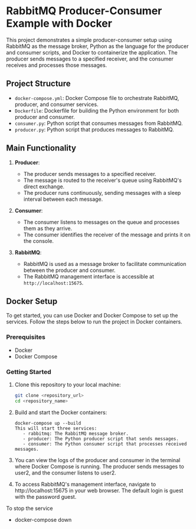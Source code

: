 # RabbitMQ Producer-Consumer Example with Docker

This project demonstrates a simple producer-consumer setup using RabbitMQ as the message broker, Python as the language for the producer and consumer scripts, and Docker to containerize the application. The producer sends messages to a specified receiver, and the consumer receives and processes those messages.

## Project Structure

- `docker-compose.yml`: Docker Compose file to orchestrate RabbitMQ, producer, and consumer services.
- `Dockerfile`: Dockerfile for building the Python environment for both producer and consumer.
- `consumer.py`: Python script that consumes messages from RabbitMQ.
- `producer.py`: Python script that produces messages to RabbitMQ.

## Main Functionality

1. **Producer**: 
   - The producer sends messages to a specified receiver.
   - The message is routed to the receiver's queue using RabbitMQ's direct exchange.
   - The producer runs continuously, sending messages with a sleep interval between each message.

2. **Consumer**: 
   - The consumer listens to messages on the queue and processes them as they arrive.
   - The consumer identifies the receiver of the message and prints it on the console.

3. **RabbitMQ**:
   - RabbitMQ is used as a message broker to facilitate communication between the producer and consumer.
   - The RabbitMQ management interface is accessible at `http://localhost:15675`.

## Docker Setup

To get started, you can use Docker and Docker Compose to set up the services. Follow the steps below to run the project in Docker containers.

### Prerequisites

- Docker
- Docker Compose

### Getting Started

1. Clone this repository to your local machine:

   ```bash
   git clone <repository_url>
   cd <repository_name>
2. Build and start the Docker containers:
   ```
   docker-compose up --build
   This will start three services:
      - rabbitmq: The RabbitMQ message broker.
      - producer: The Python producer script that sends messages.
      - consumer: The Python consumer script that processes received messages.
3. You can view the logs of the producer and consumer in the terminal where Docker Compose is running. The producer sends messages to user2, and the consumer listens to user2.

4. To access RabbitMQ's management interface, navigate to http://localhost:15675 in your web browser. The default login is guest with the password guest.

 To stop the service 
   - docker-compose down

